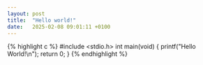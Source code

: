 ```yaml
---
layout: post
title:  "Hello world!"
date:   2025-02-08 09:01:11 +0100
---
```


{% highlight c %}
#include <stdio.h>
int main(void)
{
   printf("Hello World!\n");
   return 0;
}
{% endhighlight %}
